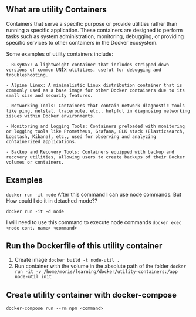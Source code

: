 ## What are utility Containers

Containers that serve a specific purpose or provide utilities rather than running a specific application. These containers are designed to perform tasks such as system administration, monitoring, debugging, or providing specific services to other containers in the Docker ecosystem.

Some examples of utility containers include:

    - BusyBox: A lightweight container that includes stripped-down versions of common UNIX utilities, useful for debugging and troubleshooting.

    - Alpine Linux: A minimalistic Linux distribution container that is commonly used as a base image for other Docker containers due to its small size and security features.

    - Networking Tools: Containers that contain network diagnostic tools like ping, netstat, traceroute, etc., helpful in diagnosing networking issues within Docker environments.

    - Monitoring and Logging Tools: Containers preloaded with monitoring or logging tools like Prometheus, Grafana, ELK stack (Elasticsearch, Logstash, Kibana), etc., used for observing and analyzing containerized applications.

    - Backup and Recovery Tools: Containers equipped with backup and recovery utilities, allowing users to create backups of their Docker volumes or containers.

## Examples

`docker run -it node`
After this command I can use node commands. But How could I do it in detached mode??

`docker run -it -d node`

I will need to use this command to execute node commands
`docker exec <node cont. name> <command>`

## Run the Dockerfile of this utility container

1. Create image
   `docker build -t node-util .`
2. Run container with the volume in the absolute path of the folder
   `docker run -it -v /home/moris/learning/docker/utility-containers:/app node-util init`

## Create utility container with docker-compose

`docker-compose run --rm npm <command>`
